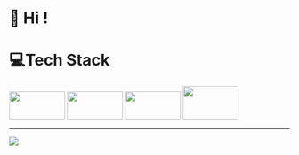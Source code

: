 # 👋 Hi !
# 💻Tech Stack
<img height="50px" width="100px" src="https://cdn.worldvectorlogo.com/logos/html-1.svg"></img>
<img height="50px" width="100px" src="https://cdn.worldvectorlogo.com/logos/css-3.svg"></img>
<img height="50px" width="100px" src="https://cdn.worldvectorlogo.com/logos/javascript-1.svg"></img>
<img height="60px" width="100px" src="https://cdn.worldvectorlogo.com/logos/c.svg"></img>



---
[![](https://visitcount.itsvg.in/api?id=cocomelonjuice&icon=0&color=0)](https://visitcount.itsvg.in)
<!--
**cocomelonjuice/cocomelonjuice** is a ✨ _special_ ✨ repository because its `README.md` (this file) appears on your GitHub profile.

Here are some ideas to get you started:

- 🔭 I’m currently working on ...
- 🌱 I’m currently learning ...
- 👯 I’m looking to collaborate on ...
- 🤔 I’m looking for help with ...
- 💬 Ask me about ...
- 📫 How to reach me: ...
- 😄 Pronouns: ...
- ⚡ Fun fact: ...
-->
